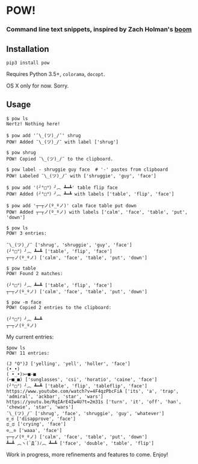 # POW!
### Command line text snippets, inspired by Zach Holman's [boom](http://zachholman.com/boom/)

## Installation

    pip3 install pow

Requires Python 3.5+, `colorama`, `docopt`.

OS X only for now. Sorry.

## Usage

```
$ pow ls
Nertz! Nothing here!

$ pow add '¯\_(ツ)_/¯' shrug
POW! Added ¯\_(ツ)_/¯ with label ['shrug']

$ pow shrug
POW! Copied ¯\_(ツ)_/¯ to the clipboard.

$ pow label - shruggie guy face  # '-' pastes from clipboard
POW! Labeled ¯\_(ツ)_/¯ with ['shruggie', 'guy', 'face']

$ pow add '(╯°□°）╯︵ ┻━┻' table flip face
POW! Added (╯°□°）╯︵ ┻━┻ with labels ['table', 'flip', 'face']

$ pow add '┬─┬ノ(º_ºノ)' calm face table put down
POW! Added ┬─┬ノ(º_ºノ) with labels ['calm', 'face', 'table', 'put', 'down']

$ pow ls
POW! 3 entries:

¯\_(ツ)_/¯ ['shrug', 'shruggie', 'guy', 'face']
(╯°□°）╯︵ ┻━┻ ['table', 'flip', 'face']
┬─┬ノ(º_ºノ) ['calm', 'face', 'table', 'put', 'down']

$ pow table
POW! Found 2 matches:

(╯°□°）╯︵ ┻━┻ ['table', 'flip', 'face']
┬─┬ノ(º_ºノ) ['calm', 'face', 'table', 'put', 'down']

$ pow -m face
POW! Copied 2 entries to the clipboard:

(╯°□°）╯︵ ┻━┻
┬─┬ノ(º_ºノ)
```

My current entries:

```
$pow ls
POW! 11 entries:

(J °O°)J ['yelling', 'yell', 'holler', 'face']
(•_•)
( •_•)>⌐■-■
(⌐■_■) ['sunglasses', 'csi', 'horatio', 'caine', 'face']
(╯°□°）╯︵ ┻━┻ ['table', 'flip', 'tableflip', 'face']
https://www.youtube.com/watch?v=4F4qzPbcFiA ['its', 'a', 'trap', 'admiral', 'ackbar', 'star', 'wars']
https://youtu.be/RqIArE4Iw4U?t=2m31s ['turn', 'it', 'off', 'han', 'chewie', 'star', 'wars']
¯\_(ツ)_/¯ ['shrug', 'face', 'shruggie', 'guy', 'whatever']
ಠ_ಠ ['disapprove', 'face']
ಥ_ಥ ['crying', 'face']
⊙﹏⊙ ['waaa', 'face']
┬─┬ノ(º_ºノ) ['calm', 'face', 'table', 'put', 'down']
┻━┻ ︵ヽ(`Д´)ﾉ︵ ┻━┻ ['face', 'double', 'table', 'flip']

```

Work in progress, more refinements and features to come. Enjoy!
